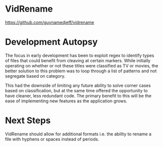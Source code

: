 # VidRename

https://github.com/guynamedjeff/vidrename

# Development Autopsy

The focus in early development has been to exploit regex to identify types of files that could benefit from cleaving at certain markers. While initially operating on whether or not these titles were classified as TV or movies, the better solution to this problem was to loop through a list of patterns and not segregate based on category.

This had the downside of limiting any future ability to solve corner cases based on classification, but at the same time offered the opportunity to have cleaner, less redundant code. The primary benefit to this will be the ease of implementing new features as the application grows.

# Next Steps

VidRename should allow for additional formats i.e. the ability to rename a file with hyphens or spaces instead of periods.